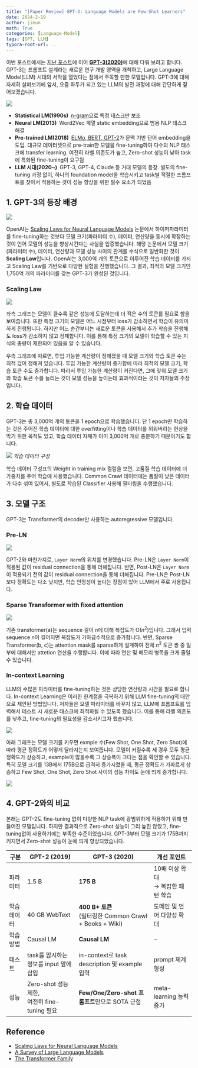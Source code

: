 ```yaml
---
title: "[Paper Review] GPT-3: Language Models are Few-Shot Learners"
date: 2024-2-19
author: jieun
math: True
categories: [Language-Model]
tags: [GPT, LLM]
typora-root-url: ..
---
```


이번 포스트에서는 [지난 포스트](https://jieun121070.github.io/posts/Paper-Review-Improving-Language-Understanding/)에 이어 [**GPT-3(2020)**](https://arxiv.org/pdf/2005.14165)에 대해 다뤄 보려고 합니다. GPT-3는 프롬프트 설계라는 새로운 연구 개발 영역을 개척하고, Large Language Model(LLM) 시대의 서막을 열었다는 점에서 주목할 만한 모델입니다. GPT-3에 대해 자세히 살펴보기에 앞서, 요즘 화두가 되고 있는 LLM의 발전 과정에 대해 간단하게 짚어보겠습니다.

![](/assets/img/llm/llm_history.png)

- **Statistical LM(1990s)** [n-gram](https://jieun121070.github.io/posts/Language-Model-n-gram%EC%97%90%EC%84%9C-RNN%EC%9C%BC%EB%A1%9C%EC%9D%98-%EB%B0%9C%EC%A0%84/)으로 특정 태스크만 보조
- **Neural LM(2013)** Word2Vec 계열 static embedding으로 범용 NLP 태스크 해결
- **Pre-trained LM(2018)** [ELMo, BERT, GPT-2](https://jieun121070.github.io/posts/BERT,-ELMo,-GPT-2-%EB%AA%A8%EB%8D%B8-%EB%B9%84%EA%B5%90/)가 문맥 기반 단어 embedding을 도입. 대규모 데이터셋으로 pre-train한 모델을 fine-tuning하여 다수의 NLP 태스크에 transfer learning. 여전히 라벨 의존도가 높고, Zero-shot 성능이 낮아 task에 특화된 fine-tuning이 요구됨
- **LLM 시대(2020~)** GPT-3, GPT-4, Claude 등 거대 모델의 등장. 별도의 fine-tuning 과정 없이, 하나의 foundation model을 학습시키고 task별 적절한 프롬프트를 찾아서 적용하는 것이 성능 향상을 위한 필수 요소가 되었음

## 1. GPT-3의 등장 배경

![](/assets/img/llm/gpt3_model_size.png)

OpenAI는 [Scaling Laws for Neural Language Models](https://arxiv.org/abs/2001.08361) 논문에서 하이퍼파라미터를 fine-tuning하는 것보다 모델 크기(파라미터 수), 데이터, 연산량을 동시에 확장하는 것이 언어 모델의 성능을 향상시킨다는 사실을 입증했습니다. 해당 논문에서 모델 크기(파라미터 수), 데이터, 연산량과 모델 성능 사이의 관계를 수식으로 일반화한 것이 **Scaling Law**입니다. OpenAI는 3,000억 개의 토큰으로 이루어진 학습 데이터를 가지고 Scaling Law를 기반으로 다양한 실험을 진행했습니다. 그 결과, 최적의 모델 크기인 1,750억 개의 파라미터를 갖는 GPT-3가 완성된 것입니다.

### Scaling Law

![](/assets/img/llm/scaling_law.png)

좌측 그래프는 모델이 클수록 같은 성능에 도달하는데 더 적은 수의 토큰를 필요로 함을 보여줍니다. 또한 특정 크기의 모델은 어느 시점부터 loss가 감소하면서 학습이 유의미하게 진행됩니다. 하지만 어느 순간부터는 새로운 토큰을 사용해서 추가 학습을 진행해도 loss가 감소하지 않고 정체합니다. 이를 통해 특정 크기의 모델이 학습할 수 있는 지식의 총량이 제한되어 있음을 알 수 있습니다.

우측 그래프에 따르면, 투입 가능한 계산량이 정해졌을 때 모델 크기와 학습 토큰 수는 최적 값이 정해져 있습니다. 투입 가능한 계산량이 증가함에 따라 최적의 모델 크기, 학습 토큰 수도 증가합니다. 따라서 투입 가능한 계산량이 커진다면, 그에 맞춰 모델 크기와 학습 토큰 수를 늘리는 것이 모델 성능을 높이는데 효과적이라는 것이 저자들의 주장입니다.

## 2. 학습 데이터

GPT-3는 총 3,000억 개의 토큰을 1 epoch으로 학습했습니다. 단 1 epoch만 학습하는 것은 주어진 학습 데이터에 대한 overfitting이나 학습 데이터를 외워버리는 현상을 막기 위한 목적도 있고, 학습 데이터 자체가 이미 3,000억 개로 충분하기 때문이기도 합니다. 

![](/assets/img/llm/gpt3_dataset.png)
_학습 데이터 구성_

학습 데이터 구성표의 Weight in training mix 컬럼을 보면, 고품질 학습 데이터에 더 가중치를 주어 학습에 사용했습니다. Common Crawl 데이터에는 품질이 낮은 데이터가 다수 섞여 있어서, 별도로 학습된 Classifier 사용해 필터링을 수행했습니다.

## 3. 모델 구조

GPT-3는 Transformer의 decoder만 사용하는 autoregressive 모델입니다.

### Pre-LN

![](/assets/img/llm/ln.png)

GPT-2와 마찬가지로, `Layer Norm`의 위치를 변경했습니다. Pre-LN은 `Layer Norm`이 적용된 값이 residual connection을 통해 더해집니다. 반면, Post-LN은 `Layer Norm`이 적용되기 전의 값이 residual connection을 통해 더해집니다. Pre-LN은 Post-LN보다 정확도는 다소 낮지만, 학습 안정성이 높다는 장점이 있어 LLM에서 주로 사용됩니다.

### Sparse Transformer with fixed attention

![](/assets/img/llm/sparse-attention.png)

기존 transformer(a)는 sequence 길이 $n$에 대해 복잡도가 $\text{O}(n^2)$입니다. 그래서 입력 sequence $n$이 길어지면 복잡도가 기하급수적으로 증가합니다. 반면, Sparse Transformer(b, c)는 attention mask를 sparse하게 설계하여 전체 $n^2$ 토큰 쌍 중 일부에 대해서만 attetion 연산을 수행합니다. 이에 따라 연산 및 메모리 병목을 크게 줄일 수 있습니다.

### In-context Learning

LLM의 수많은 파라미터를 fine-tuning하는 것은 상당한 연산량과 시간을 필요로 합니다. In-context Learning은 이러한 한계점을 극복하기 위해 LLM fine-tuning의 대안으로 제안된 방법입니다. 저자들은 모델 파라미터를 바꾸지 않고, LLM에 프롬프트를 입력해서 테스트 시 새로운 태스크에 최적화될 수 있도록 했습니다. 이를 통해 라벨 의존도를 낮추고, fine-tuning의 필요성을 감소시키고자 했습니다.

![](/assets/img/llm/in-context-learning.png)

아래 그래프는 모델 크기를 키우면 exmple 수(Few Shot, One Shot, Zero Shot)에 따라 평균 정확도가 어떻게 달라지는지 보여줍니다. 모델이 커질수록 세 경우 모두 평균 정확도가 상승하고, example이 많을수록 그 상승폭이 크다는 점을 확인할 수 있습니다. 특히 모델 크기를 13B에서 175B으로 급격히 증가시켰을 때, 평균 정확도가 가파르게 상승하고 Few Shot, One Shot, Zero Shot 사이의 성능 차이도 눈에 띄게 증가합니다.

![](/assets/img/llm/in-context-learning-2.png)

## 4. GPT-2와의 비교

본래는 GPT-2도 fine-tuning 없이 다양한 NLP task에 광범위하게 적용하기 위해 만들어진 모델입니다. 하지만 결과적으로 Zero-shot 성능이 그리 높진 않았고, fine-tuning없이 사용하기에는 부족한 수준이었습니다. GPT-3부터 모델 크기가 175B까지 커지면서 Zero-shot 성능이 눈에 띄게 향상되었습니다.

| 구분        | GPT-2 (2019)                       | GPT-3 (2020)                                                 | 개선 포인트                 |
| ----------- | ----------------------------------- | ------------------------------------------------------------ | --------------------------- |
| 파라미터    | 1.5 B                                | **175 B**                                                    | 10배 이상 확대<br />→ 복잡한 패턴 학습 |
| 학습 데이터 | 40 GB WebText                        | **400 B+ 토큰**<br />(필터링한 Common Crawl + Books + Wiki) | 도메인 및 언어 다양성 확대  |
| 학습 방법   | Causal LM | **Causal LM** | -                                      |
| 테스트 | task를 암시하는 정보를 input 앞에 삽입 | in-context로 task description 및 example 입력 | prompt 체계 형성 |
| 성능  | Zero-shot 성능 제한,<br />여전히 fine-tuning 필요 | **Few/One/Zero-shot 프롬프트**만으로 SOTA 근접               | meta-learning 능력 증가      |

## Reference

- [Scaling Laws for Neural Language Models](https://arxiv.org/abs/2001.08361)
- [A Survey of Large Language Models](https://arxiv.org/pdf/2303.18223)
- [The Transformer Family](https://lilianweng.github.io/posts/2020-04-07-the-transformer-family/)
